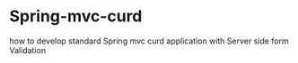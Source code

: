 # Spring-mvc-curd
how to develop standard Spring mvc curd application with Server side form Validation
